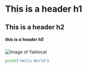 # This is a header h1
## This is a header h2
##### this is a header h5

![Image of Yaktocat](https://octodex.github.com/images/yaktocat.png)

``` python
print("Hello World")
```
